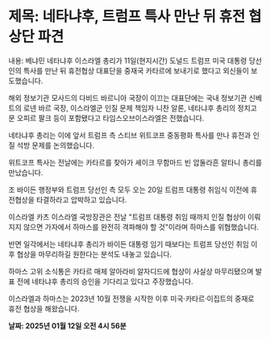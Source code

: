 # **제목: 네타냐후, 트럼프 특사 만난 뒤 휴전 협상단 파견**

  내용: 베냐민 네타냐후 이스라엘 총리가 11일(현지시간) 도널드 트럼프 미국 대통령 당선인의 특사를 만난 뒤 휴전협상 대표단을 중재국 카타르에 보내기로 했다고 외신들이 보도했습니다.

해외 정보기관 모사드의 다비드 바르니아 국장이 이끄는 대표단에는 국내 정보기관 신베트의 로넨 바르 국장, 이스라엘군 인질 문제 책임자 니찬 알론, 네타냐후 총리의 정치고문 오피르 팔크 등이 포함됐다고 타임스오브이스라엘은 전했습니다.

네타냐후 총리는 이에 앞서 트럼프 측 스티브 위트코프 중동평화 특사를 만나 휴전과 인질 석방 문제를 논의했습니다.

위트코프 특사는 전날에는 카타르를 찾아가 셰이크 무함마드 빈 압둘라흔 알타니 총리를 만났습니다.

조 바이든 행정부와 트럼프 당선인 측 모두 오는 20일 트럼프 대통령 취임식 이전에 휴전협상을 타결하라고 압박하고 있습니다.

이스라엘 카츠 이스라엘 국방장관은 전날 "트럼프 대통령 취임 때까지 인질 협상이 이뤄지지 않으면 가자에서 하마스를 완전히 격파해야 할 것"이라며 하마스를 위협했습니다.

반면 일각에서는 네타냐후 총리가 바이든 대통령 임기 때보다는 트럼프 당선인 취임 이후 협상을 마무리하길 원한다는 분석도 내놓고 있습니다.

하마스 고위 소식통은 카타르 매체 알아라비 알자디드에 협상이 사실상 마무리됐으며 발표 전에 네타냐후 총리의 승인을 기다리고 있다고 주장했습니다.

이스라엘과 하마스는 2023년 10월 전쟁을 시작한 이후 미국·카타르·이집트의 중재로 휴전 협상을 해왔습니다.

  **날짜: 2025년 01월 12일 오전 4시 56분**